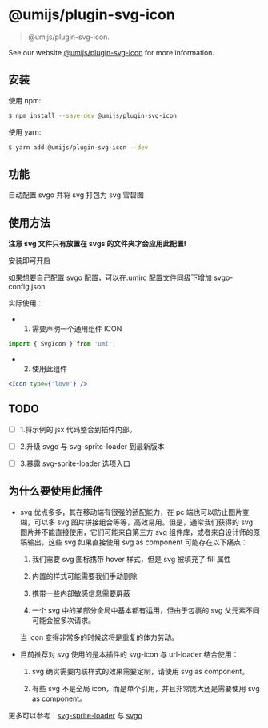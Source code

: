 # @umijs/plugin-svg-icon

> @umijs/plugin-svg-icon.

See our website [@umijs/plugin-svg-icon](https://umijs.org/plugins/plugin-svg-icon) for more information.

## 安装

使用 npm:

```bash
$ npm install --save-dev @umijs/plugin-svg-icon
```

使用 yarn:

```bash
$ yarn add @umijs/plugin-svg-icon --dev
```

## 功能

自动配置 svgo 并将 svg 打包为 svg 雪碧图

## 使用方法

**注意 svg 文件只有放置在 svgs 的文件夹才会应用此配置!**

安装即可开启

如果想要自己配置 svgo 配置，可以在.umirc 配置文件同级下增加 svgo-config.json

实际使用：

- 1. 需要声明一个通用组件 ICON

```jsx
import { SvgIcon } from 'umi';
```

- 2. 使用此组件

```jsx
<Icon type={'love'} />
```

## TODO

- [ ] 1.将示例的 jsx 代码整合到插件内部。

- [ ] 2.升级 svgo 与 svg-sprite-loader 到最新版本

- [ ] 3.暴露 svg-sprite-loader 选项入口

## 为什么要使用此插件

- svg 优点多多，其在移动端有很强的适配能力，在 pc 端也可以防止图片变糊，可以多 svg 图片拼接组合等等，高效易用。但是，通常我们获得的 svg 图片并不能直接使用，它们可能来自第三方 svg 组件库，或者来自设计师的原稿输出，这些 svg 如果直接使用 svg as component 可能存在以下痛点：

  1.  我们需要 svg 图标携带 hover 样式，但是 svg 被填充了 fill 属性

  2.  内置的样式可能需要我们手动删除

  3.  携带一些内部敏感信息需要屏蔽

  4.  一个 svg 中的某部分全局中基本都有运用，但由于包裹的 svg 父元素不同可能会被多次请求。

  当 icon 变得非常多的时候这将是重复的体力劳动。

- 目前推荐对 svg 使用的是本插件的 svg-icon 与 url-loader 结合使用：

  1.  svg 确实需要内联样式的效果需要定制，请使用 svg as component。

  2.  有些 svg 不是全局 icon，而是单个引用，并且非常庞大还是需要使用 svg as component。

更多可以参考：[svg-sprite-loader](https://github.com/JetBrains/svg-sprite-loader) 与 [svgo](https://github.com/svg/svgo)
